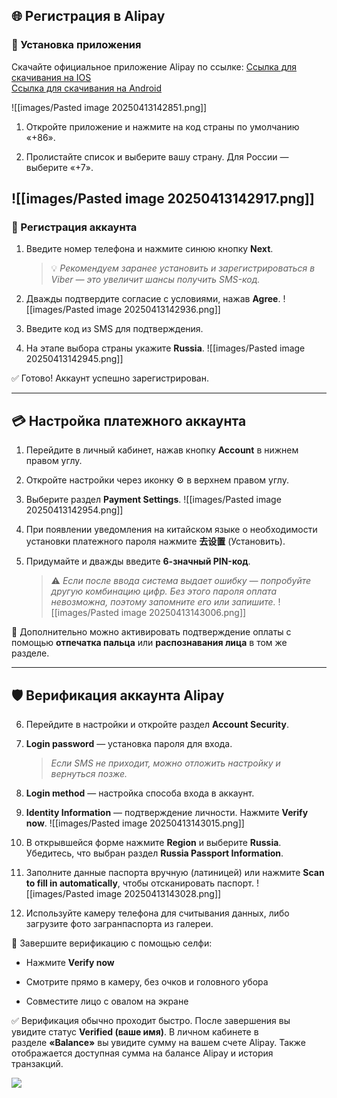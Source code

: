 ## 🌐 Регистрация в Alipay

### 📲 Установка приложения

Скачайте официальное приложение Alipay по ссылке:
[Ссылка для скачивания на IOS](https://apps.apple.com/ru/app/alipay-simplify-your-life/id333206289)  
[Ссылка для скачивания на Android](https://play.google.com/store/apps/details?id=com.eg.android.AlipayGphone)

![[images/Pasted image 20250413142851.png]]
1. Откройте приложение и нажмите на код страны по умолчанию «+86».
    
2. Пролистайте список и выберите вашу страну. Для России — выберите «+7».
    
![[images/Pasted image 20250413142917.png]]
---

### 📱 Регистрация аккаунта

1. Введите номер телефона и нажмите синюю кнопку **Next**.
    
    > 💡 _Рекомендуем заранее установить и зарегистрироваться в Viber — это увеличит шансы получить SMS-код._
    
2. Дважды подтвердите согласие с условиями, нажав **Agree**.
    ![[images/Pasted image 20250413142936.png]]
3. Введите код из SMS для подтверждения.
    
4. На этапе выбора страны укажите **Russia**.
    ![[images/Pasted image 20250413142945.png]]

✅ Готово! Аккаунт успешно зарегистрирован.

---

## 💳 Настройка платежного аккаунта

1. Перейдите в личный кабинет, нажав кнопку **Account** в нижнем правом углу.
    
2. Откройте настройки через иконку ⚙️ в верхнем правом углу.
    
3. Выберите раздел **Payment Settings**.
    ![[images/Pasted image 20250413142954.png]]
4. При появлении уведомления на китайском языке о необходимости установки платежного пароля нажмите **去设置** (Установить).
    
5. Придумайте и дважды введите **6-значный PIN-код**.
    
    > ⚠️ _Если после ввода система выдает ошибку — попробуйте другую комбинацию цифр. Без этого пароля оплата невозможна, поэтому запомните его или запишите._
    ![[images/Pasted image 20250413143006.png]]

🔐 Дополнительно можно активировать подтверждение оплаты с помощью **отпечатка пальца** или **распознавания лица** в том же разделе.

---

## 🛡️ Верификация аккаунта Alipay

6. Перейдите в настройки и откройте раздел **Account Security**.
    
7. **Login password** — установка пароля для входа.
    
    > _Если SMS не приходит, можно отложить настройку и вернуться позже._
    
8. **Login method** — настройка способа входа в аккаунт.
    
9. **Identity Information** — подтверждение личности. Нажмите **Verify now**.
    ![[images/Pasted image 20250413143015.png]]
10. В открывшейся форме нажмите **Region** и выберите **Russia**. Убедитесь, что выбран раздел **Russia Passport Information**.
    
11. Заполните данные паспорта вручную (латиницей) или нажмите **Scan to fill in automatically**, чтобы отсканировать паспорт.
    ![[images/Pasted image 20250413143028.png]]
12. Используйте камеру телефона для считывания данных, либо загрузите фото загранпаспорта из галереи.
    

📸 Завершите верификацию с помощью селфи:

- Нажмите **Verify now**
    
- Смотрите прямо в камеру, без очков и головного убора
    
- Совместите лицо с овалом на экране
    

✅ Верификация обычно проходит быстро. После завершения вы увидите статус **Verified (ваше имя)**.
В личном кабинете в разделе **«Balance»** вы увидите сумму на вашем счете Alipay. Также отображается доступная сумма на балансе Alipay и история транзакций.

![](https://optim.tildacdn.com/tild3562-3033-4639-a230-633034326331/-/resize/650x/-/format/webp/image2.jpg)

